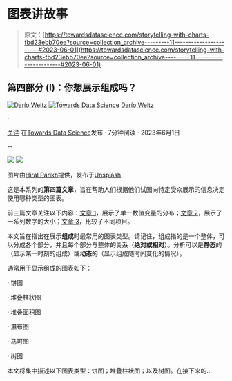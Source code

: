 # 图表讲故事

> 原文：[https://towardsdatascience.com/storytelling-with-charts-fbd23ebb70ee?source=collection_archive---------11-----------------------#2023-06-01](https://towardsdatascience.com/storytelling-with-charts-fbd23ebb70ee?source=collection_archive---------11-----------------------#2023-06-01)

## 第四部分 (I)：你想展示组成吗？

[![Darío Weitz](../Images/28efa942b4c5bd2763d58c44584cf583.png)](https://medium.com/@dar.wtz?source=post_page-----fbd23ebb70ee--------------------------------) [![Towards Data Science](../Images/a6ff2676ffcc0c7aad8aaf1d79379785.png)](https://towardsdatascience.com/?source=post_page-----fbd23ebb70ee--------------------------------) [Darío Weitz](https://medium.com/@dar.wtz?source=post_page-----fbd23ebb70ee--------------------------------)

·

[关注](https://medium.com/m/signin?actionUrl=https%3A%2F%2Fmedium.com%2F_%2Fsubscribe%2Fuser%2F7fb26b001728&operation=register&redirect=https%3A%2F%2Ftowardsdatascience.com%2Fstorytelling-with-charts-fbd23ebb70ee&user=Dar%C3%ADo+Weitz&userId=7fb26b001728&source=post_page-7fb26b001728----fbd23ebb70ee---------------------post_header-----------) 在[Towards Data Science](https://towardsdatascience.com/?source=post_page-----fbd23ebb70ee--------------------------------)发布 · 7分钟阅读 · 2023年6月1日

--

![](https://medium.com/m/signin?actionUrl=https%3A%2F%2Fmedium.com%2F_%2Fbookmark%2Fp%2Ffbd23ebb70ee&operation=register&redirect=https%3A%2F%2Ftowardsdatascience.com%2Fstorytelling-with-charts-fbd23ebb70ee&source=-----fbd23ebb70ee---------------------bookmark_footer-----------) ![](../Images/7e1fa8f5fdac66c4700d609cc86e876c.png)

图片由[Hiral Parikh](https://unsplash.com/@hiral_parikh98?utm_source=medium&utm_medium=referral)提供，发布于[Unsplash](https://unsplash.com/?utm_source=medium&utm_medium=referral)

这是本系列的**第四篇文章**，旨在帮助人们根据他们试图向特定受众展示的信息决定使用哪种类型的图表。

前三篇文章关注以下内容：[文章 1](https://medium.com/towards-data-science/storytelling-with-charts-23dd41096721)，展示了单一数值变量的分布；[文章 2](https://medium.com/towards-data-science/storytelling-with-charts-dae59034f60)，展示了一系列数字的大小；[文章 3](https://medium.com/towards-data-science/storytelling-with-charts-c59c52c49871)，比较了不同项目。

本文旨在指出在展示**组成**时最常用的图表类型。请记住，组成指的是一个整体，可以分成各个部分，并且每个部分与整体的关系（**绝对或相对**）。分析可以是**静态**的（显示某一时刻的组成）或**动态**的（显示组成随时间变化的情况）。

通常用于显示组成的图表如下：

· 饼图

· 堆叠柱状图

· 堆叠面积图

· 瀑布图

· 马可图

· 树图

本文将集中描述以下图表类型：饼图；堆叠柱状图；以及树图。在接下来的…
